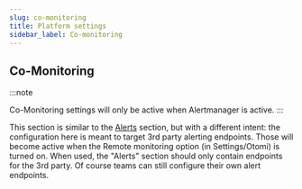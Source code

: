 ```yaml
---
slug: co-monitoring
title: Platform settings
sidebar_label: Co-monitoring
---
```


## Co-Monitoring

:::note

Co-Monitoring settings will only be active when Alertmanager is active.
:::

This section is similar to the [Alerts](alerts.md) section, but with a different intent: the configuration here is meant to target 3rd party alerting endpoints. Those will become active when the Remote monitoring option (in Settings/Otomi) is turned on. When used, the "Alerts" section should only contain endpoints for the 3rd party. Of course teams can still configure their own alert endpoints.